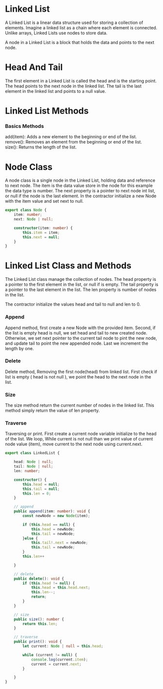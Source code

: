 # Linked List
A Linked List is a linear data structure used for storing a collection of elements. Imagine a linked list as a chain where each element is connected. Unlike arrays, 
Linked Lists use nodes to store data.

A node in a Linked List is a block that holds the data and points to the next node.

# Head And Tail
The first element in a Linked List is called the head and is the starting point. The head points to the next node in the linked list.
The tail is the last element in the linked list and points to a null value.

# Linked List Methods

### Basics Methods
add(item): 
Adds a new element to the beginning or end of the list.\
remove(): 
Removes an element from the beginning or end of the list.\
size():
Returns the length of the list.

# Node Class
A node class is a single node  in the Linked List, holding data and reference to next node.
The item is the data value store in the node for this example the data type is number. The next property  is a pointer to next node int list, or null if the node is the last element.
In the contractor initialize a new Node with the item value and set next to null.

```typescript
export class Node {
    item: number;
    next: Node | null;

    constructor(item: number) {
        this.item = item;
        this.next = null;
    }
}
```

# Linked List Class and Methods
The Linked List class manage the collection of nodes.
The head property is a pointer to the first element in the list, or null if is empty.
The tail property is a pointer to the last element in the list.
The len property is number of nodes in the list.

The contractor initialize the values head and tail to null and len to 0.

### Append
Append method, first create a new Node with the provided item.
Second, if the list is empty head is null, we set head and tail to new created node.
Otherwise, we set next pointer to the current tail node to pint the new node, and update tail to point the new appended node. Last we increment the length by one.

### Delete
Delete method, Removing the first node(head) from linked list.
First check if list is empty ( head is not null ), we point the head to the next node in the list.

### Size
The size method return the current number of nodes in the linked list. This method simply return the value of len property.

### Traverse 
Traversing or print. First create a current node variable initialize to the head of the list.
We loop, While current is not null than we print value of current node value (item), move current to the next node using current.next.
```typescript
export class LinkedList {

    head: Node | null;
    tail: Node | null;
    len: number;

    constructor() {
        this.head = null;
        this.tail = null;
        this.len = 0;
    }

    // append
    public append(item: number): void {
        const newNode = new Node(item);

        if (this.head == null) {
            this.head = newNode;
            this.tail = newNode;
        }else {
            this.tail!.next = newNode;
            this.tail = newNode;
        }
        this.len++

    }

    // delete
    public delete(): void {
        if (this.head != null) {
            this.head = this.head.next;
            this.len--;
            return;
        }
    }

    // size
    public size(): number {
        return this.len;
    }

    // traverse
    public print(): void {
        let current: Node | null = this.head;

        while (current != null) {
            console.log(current.item);
            current = current.next;
        }

    }
}
```